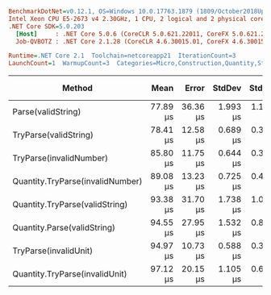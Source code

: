 ``` ini

BenchmarkDotNet=v0.12.1, OS=Windows 10.0.17763.1879 (1809/October2018Update/Redstone5)
Intel Xeon CPU E5-2673 v4 2.30GHz, 1 CPU, 2 logical and 2 physical cores
.NET Core SDK=5.0.203
  [Host]     : .NET Core 5.0.6 (CoreCLR 5.0.621.22011, CoreFX 5.0.621.22011), X64 RyuJIT
  Job-QVBOTZ : .NET Core 2.1.28 (CoreCLR 4.6.30015.01, CoreFX 4.6.30015.01), X64 RyuJIT

Runtime=.NET Core 2.1  Toolchain=netcoreapp21  IterationCount=3  
LaunchCount=1  WarmupCount=3  Categories=Micro,Construction,Quantity,String  

```
|                           Method |     Mean |    Error |   StdDev |   StdErr |      Min |      Max |   Median | Ratio | MannWhitney(5%) | RatioSD |  Gen 0 |  Gen 1 | Gen 2 | Allocated |
|--------------------------------- |---------:|---------:|---------:|---------:|---------:|---------:|---------:|------:|---------------- |--------:|-------:|-------:|------:|----------:|
|               Parse(validString) | 77.89 μs | 36.36 μs | 1.993 μs | 1.151 μs | 76.73 μs | 80.19 μs | 76.75 μs |  1.00 |            Base |    0.00 | 6.5217 | 0.1553 |     - |  43.36 KB |
|            TryParse(validString) | 78.41 μs | 12.58 μs | 0.689 μs | 0.398 μs | 77.85 μs | 79.18 μs | 78.21 μs |  1.01 |               ? |    0.03 | 6.5217 | 0.1553 |     - |  43.33 KB |
|          TryParse(invalidNumber) | 85.80 μs | 11.75 μs | 0.644 μs | 0.372 μs | 85.07 μs | 86.30 μs | 86.02 μs |  1.10 |               ? |    0.03 | 6.3665 | 0.1553 |     - |  42.96 KB |
| Quantity.TryParse(invalidNumber) | 89.08 μs | 13.23 μs | 0.725 μs | 0.419 μs | 88.25 μs | 89.59 μs | 89.41 μs |  1.14 |               ? |    0.02 | 6.3665 | 0.1553 |     - |  42.96 KB |
|   Quantity.TryParse(validString) | 93.38 μs | 31.70 μs | 1.738 μs | 1.003 μs | 91.64 μs | 95.12 μs | 93.39 μs |  1.20 |               ? |    0.02 | 6.9444 | 0.3230 |     - |   46.2 KB |
|      Quantity.Parse(validString) | 94.55 μs | 27.95 μs | 1.532 μs | 0.884 μs | 93.59 μs | 96.32 μs | 93.75 μs |  1.21 |               ? |    0.04 | 6.9444 | 0.3230 |     - |   46.2 KB |
|            TryParse(invalidUnit) | 94.97 μs | 10.73 μs | 0.588 μs | 0.340 μs | 94.32 μs | 95.46 μs | 95.14 μs |  1.22 |               ? |    0.04 | 6.3665 | 0.1553 |     - |  42.79 KB |
|   Quantity.TryParse(invalidUnit) | 97.12 μs | 20.15 μs | 1.105 μs | 0.638 μs | 96.08 μs | 98.28 μs | 96.98 μs |  1.25 |               ? |    0.02 | 6.2112 | 0.1941 |     - |  42.79 KB |
